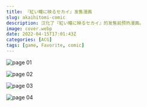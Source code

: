 ```yaml
---
title: 『紅い瞳に映るセカイ』发售漫画
slug: akaihitomi-comic
description: 汉化了『紅い瞳に映るセカイ』的发售前预热漫画。
image: cover.webp
date: 2022-04-15T17:01:43Z
categories: [ACG]
tags: [game, Favorite, comic]
---
```


![page 01](web_comic_01_cn.webp)

![page 02](web_comic_02_cn.webp)

![page 03](web_comic_03_cn.webp)

![page 04](web_comic_04_cn.webp)

